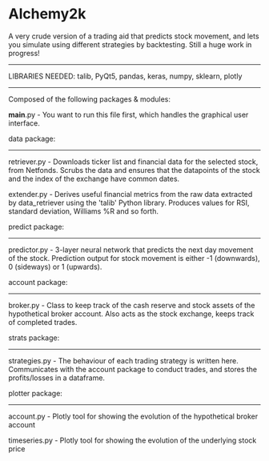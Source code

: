 # Alchemy2k

A very crude version of a trading aid that predicts stock movement, and lets you simulate using different strategies by backtesting. Still a huge work in progress!

_________________
LIBRARIES NEEDED:
talib, PyQt5, pandas, keras, numpy, sklearn, plotly



_________________________________
Composed of the following packages & modules:

__main__.py - You want to run this file first, which handles the graphical user interface. 

data package: 
_____________
retriever.py - Downloads ticker list and financial data for the selected stock, from Netfonds. Scrubs the data and ensures that the datapoints of the    stock and the index of the exchange have common dates. 

extender.py - Derives useful financial metrics from the raw data extracted by data_retriever using the 'talib' Python library. Produces values for RSI, standard deviation, Williams %R and so forth.  

predict package: 
__________
predictor.py - 3-layer neural network that predicts the next day movement of the stock. Prediction output for stock movement is either -1 (downwards), 0 (sideways) or 1 (upwards). 

account package:
________________
broker.py - Class to keep track of the cash reserve and stock assets of the hypothetical broker account. Also acts as the stock exchange, keeps track of completed trades. 

strats package:
_____________
strategies.py - The behaviour of each trading strategy is written here. Communicates with the account package to conduct trades, and stores the profits/losses in a dataframe. 

plotter package: 
_______________
account.py - Plotly tool for showing the evolution of the hypothetical broker account 

timeseries.py - Plotly tool for showing the evolution of the underlying stock price 
